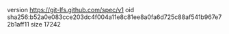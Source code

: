 version https://git-lfs.github.com/spec/v1
oid sha256:b52a0e083cce203dc4f004a11e8c81ee8a0fa6d725c88af541b967e72b1aff11
size 17242
